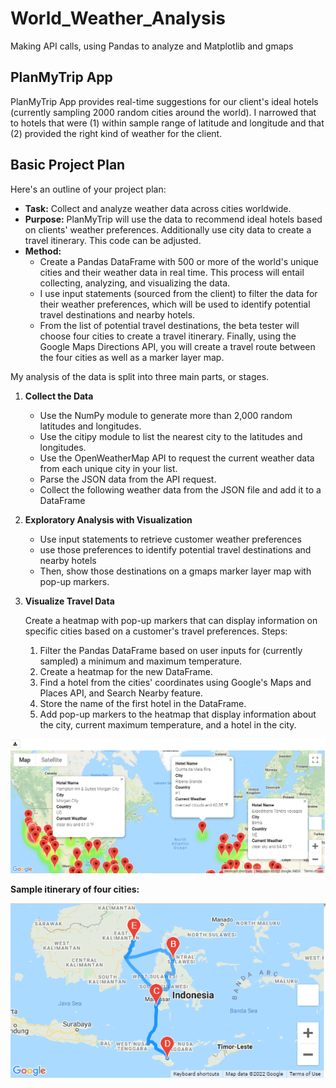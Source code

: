# World_Weather_Analysis
Making API calls, using Pandas to analyze and Matplotlib and gmaps

## PlanMyTrip App

PlanMyTrip App provides real-time suggestions for our client's ideal hotels (currently sampling 2000 random cities around the world). I narrowed that to hotels that were (1) within sample range of latitude and longitude and that (2) provided the right kind of weather for the client.

## Basic Project Plan

Here's an outline of your project plan:

- **Task:** Collect and analyze weather data across cities worldwide.
- **Purpose:** PlanMyTrip will use the data to recommend ideal hotels based on clients' weather preferences. Additionally use city data to create a travel itinerary. This code can be adjusted.
- **Method:** 
  - Create a Pandas DataFrame with 500 or more of the world's unique cities and their weather data in real time. This process will entail collecting, analyzing, and visualizing the data. 
  - I use input statements (sourced from the client) to filter the data for their weather preferences, which will be used to identify potential travel destinations and nearby hotels. 
  - From the list of potential travel destinations, the beta tester will choose four cities to create a travel itinerary. Finally, using the Google Maps Directions API, you will create a travel route between the four cities as well as a marker layer map.

My analysis of the data is split into three main parts, or stages.

1. **Collect the Data**

   - Use the NumPy module to generate more than 2,000 random latitudes and longitudes.
   - Use the citipy module to list the nearest city to the latitudes and longitudes.
   - Use the OpenWeatherMap API to request the current weather data from each unique city in your list.
   - Parse the JSON data from the API request.
   - Collect the following weather data from the JSON file and add it to a DataFrame

2. **Exploratory Analysis with Visualization**

   - Use input statements to retrieve customer weather preferences
   - use those preferences to identify potential travel destinations and nearby hotels
   - Then, show those destinations on a gmaps marker layer map with pop-up markers.

3. **Visualize Travel Data**

   Create a heatmap with pop-up markers that can display information on specific cities based on a customer's travel preferences. Steps:

   1. Filter the Pandas DataFrame based on user inputs for (currently sampled) a minimum and maximum temperature.
   2. Create a heatmap for the new DataFrame.
   3. Find a hotel from the cities' coordinates using Google's Maps and Places API, and Search Nearby feature.
   4. Store the name of the first hotel in the DataFrame.
   5. Add pop-up markers to the heatmap that display information about the city, current maximum temperature, and a hotel in the city.

![WeatherPy_vacation_map](./Vacation_Search/WeatherPy_vacation_map.png)



**Sample itinerary of four cities:**

 ![WeatherPy_travel_map](./Vacation_Itinerary/WeatherPy_travel_map.png)
